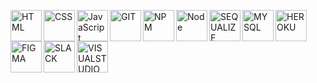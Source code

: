 <p>
<img align="left" href="" alt="HTML" width="50px" src="https://cdn.jsdelivr.net/gh/devicons/devicon/icons/html5/html5-plain-wordmark.svg" />
<img align="left" alt="CSS" width="50px" src="https://cdn.jsdelivr.net/gh/devicons/devicon/icons/css3/css3-plain-wordmark.svg" />
<img align="left" alt="JavaScript" width="50px" src="https://cdn.jsdelivr.net/gh/devicons/devicon/icons/javascript/javascript-original.svg" />
<img align="left" alt="GIT" width="50px" src="https://cdn.jsdelivr.net/gh/devicons/devicon/icons/git/git-original.svg" />
<img align="left" alt="NPM" width="50px" src="https://cdn.jsdelivr.net/gh/devicons/devicon/icons/npm/npm-original-wordmark.svg" />
<img align="left" alt="Node" width="50px" src="https://cdn.jsdelivr.net/gh/devicons/devicon/icons/nodejs/nodejs-original.svg" />
<img align="left" alt="SEQUALIZE" width="50px" src="https://cdn.jsdelivr.net/gh/devicons/devicon/icons/sequelize/sequelize-original.svg" />
<img align="left" alt="MYSQL" width="50px" src="https://cdn.jsdelivr.net/gh/devicons/devicon/icons/mysql/mysql-original.svg" />  
<img align="left" alt="HEROKU" width="50px" src="https://cdn.jsdelivr.net/gh/devicons/devicon/icons/heroku/heroku-plain.svg" />  
<img align="left" alt="FIGMA" width="50px" src="https://cdn.jsdelivr.net/gh/devicons/devicon/icons/figma/figma-original.svg" />
<img align="left" alt="SLACK" width="50px" src="https://cdn.jsdelivr.net/gh/devicons/devicon/icons/slack/slack-original.svg" />  
<img align="left" alt="VISUALSTUDIO" width="50px" src="https://cdn.jsdelivr.net/gh/devicons/devicon/icons/visualstudio/visualstudio-plain.svg" />
</p>

